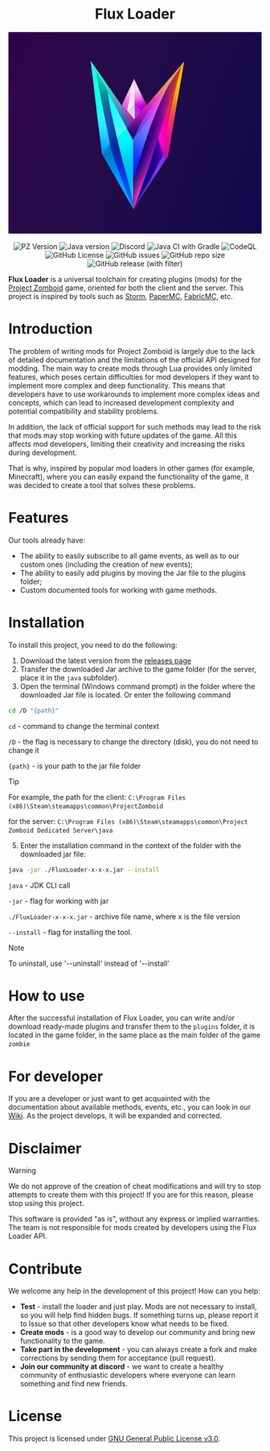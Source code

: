 <div align="center">
    <h1>Flux Loader</h1>
    <img src="docs/images/FluxLoader.png" height="400px">
</div>

<p align="center">
    <img alt="PZ Version" src="https://img.shields.io/badge/Project_Zomboid-v41.78.16-blue">
    <img alt="Java version" src="https://img.shields.io/badge/Java-17-orange">
    <a href="https://discord.gg/BwSuTdEGJ4" style="text-decoration: none;">
         <img alt="Discord" src="https://img.shields.io/discord/1174285070761197599.svg?label=&logo=discord&logoColor=ffffff&color=7389D8&labelColor=6A7EC2">
    </a>
    <a href="https://github.com/xLorey/FluxLoader/actions/workflows/gradle.yml" style="text-decoration: none;">
         <img alt="Java CI with Gradle" src="https://github.com/xLorey/FluxLoader/actions/workflows/gradle.yml/badge.svg">
    </a>
    <a href="https://github.com/xLorey/FluxLoader/actions/workflows/codeql.yml" style="text-decoration: none;">
         <img alt="CodeQL" src="https://github.com/xLorey/FluxLoader/actions/workflows/codeql.yml/badge.svg">
    </a>
    <img alt="GitHub License" src="https://img.shields.io/github/license/xLorey/FluxLoader">
    <img alt="GitHub issues" src="https://img.shields.io/github/issues-raw/xlorey/FluxLoader">
    <img alt="GitHub repo size" src="https://img.shields.io/github/repo-size/xlorey/FluxLoader">
    <img alt="GitHub release (with filter)" src="https://img.shields.io/github/v/release/xlorey/FluxLoader">
</p>

**Flux Loader** is a universal toolchain for creating plugins (mods) for the [Project Zomboid](https://store.steampowered.com/app/108600/Project_Zomboid/) game, oriented for both the client and the server. 
This project is inspired by tools such as [Storm](https://github.com/pzstorm/storm), [PaperMC](https://github.com/PaperMC/Paper), [FabricMC](https://github.com/FabricMC/fabric), etc.

# Introduction
The problem of writing mods for Project Zomboid is largely due to the lack of detailed documentation and the limitations of the official API designed for modding. The main way to create mods through Lua provides only limited features, which poses certain difficulties for mod developers if they want to implement more complex and deep functionality. This means that developers have to use workarounds to implement more complex ideas and concepts, which can lead to increased development complexity and potential compatibility and stability problems. 

In addition, the lack of official support for such methods may lead to the risk that mods may stop working with future updates of the game. All this affects mod developers, limiting their creativity and increasing the risks during development.

That is why, inspired by popular mod loaders in other games (for example, Minecraft), where you can easily expand the functionality of the game, it was decided to create a tool that solves these problems.

# Features
Our tools already have:
- The ability to easily subscribe to all game events, as well as to our custom ones (including the creation of new events);
- The ability to easily add plugins by moving the Jar file to the plugins folder;
- Custom documented tools for working with game methods.

# Installation
To install this project, you need to do the following:
1) Download the latest version from the [releases page](https://github.com/xLorey/FluxLoader/releases)
2) Transfer the downloaded Jar archive to the game folder (for the server, place it in the `java` subfolder).
3) Open the terminal (Windows command prompt) in the folder where the downloaded Jar file is located. Or enter the following command
```bash
cd /D "{path}"
```
``cd`` - command to change the terminal context

``/D`` - the flag is necessary to change the directory (disk), you do not need to change it

``{path}`` - is your path to the jar file folder

> [!TIP]
> For example, the path for the client: `C:\Program Files (x86)\Steam\steamapps\common\ProjectZomboid`
> 
> for the server: `C:\Program Files (x86)\Steam\steamapps\common\Project Zomboid Dedicated Server\java`

5) Enter the installation command in the context of the folder with the downloaded jar file:
```bash
java -jar ./FluxLoader-x-x-x.jar --install
```
``java`` - JDK CLI call

``-jar`` - flag for working with jar

``./FluxLoader-x-x-x.jar`` - archive file name, where x is the file version

``--install`` - flag for installing the tool.

> [!NOTE]
> To uninstall, use '--uninstall' instead of '--install'

# How to use
After the successful installation of Flux Loader, you can write and/or download ready-made plugins and transfer them to the `plugins` folder, it is located in the game folder, in the same place as the main folder of the game `zombie`

# For developer
If you are a developer or just want to get acquainted with the documentation about available methods, events, etc., you can look in our [Wiki](docs/Wiki.md). As the project develops, it will be expanded and corrected.

# Disclaimer
> [!WARNING]
> We do not approve of the creation of cheat modifications and will try to stop attempts to create them with this project!
> If you are for this reason, please stop using this project.

This software is provided "as is", without any express or implied warranties. The team is not responsible for mods created by developers using the Flux Loader API.

# Contribute
We welcome any help in the development of this project! How can you help:
- **Test** - install the loader and just play. Mods are not necessary to install, so you will help find hidden bugs. If something turns up, please report it to Issue so that other developers know what needs to be fixed.
- **Create mods** - is a good way to develop our community and bring new functionality to the game.
- **Take part in the development** - you can always create a fork and make corrections by sending them for acceptance (pull request).
- **Join our community at discord** - we want to create a healthy community of enthusiastic developers where everyone can learn something and find new friends.

# License 
This project is licensed under [GNU General Public License v3.0](https://github.com/xLorey/FluxLoader/blob/master/LICENSE).
